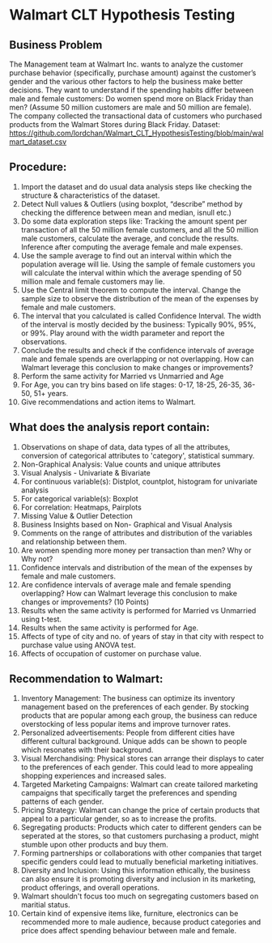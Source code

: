 # Walmart CLT Hypothesis Testing
## Business Problem

The Management team at Walmart Inc. wants to analyze the customer purchase behavior (specifically, purchase amount) against the customer’s gender and the various other factors to help the business make better decisions. They want to understand if the spending habits differ between male and female customers: Do women spend more on Black Friday than men? (Assume 50 million customers are male and 50 million are female). The company collected the transactional data of customers who purchased products from the Walmart Stores during Black Friday. 
Dataset: https://github.com/lordchan/Walmart_CLT_HypothesisTesting/blob/main/walmart_dataset.csv
## Procedure:
1. Import the dataset and do usual data analysis steps like checking the structure & characteristics of the dataset.
2. Detect Null values & Outliers (using boxplot, “describe” method by checking the difference between mean and median, isnull etc.)
3. Do some data exploration steps like:
Tracking the amount spent per transaction of all the 50 million female customers, and all the 50 million male customers, calculate the average, and conclude the results.
Inference after computing the average female and male expenses.
4. Use the sample average to find out an interval within which the population average will lie. Using the sample of female customers you will calculate the interval within which the average spending of 50 million male and female customers may lie.
5. Use the Central limit theorem to compute the interval. Change the sample size to observe the distribution of the mean of the expenses by female and male customers.
6. The interval that you calculated is called Confidence Interval. The width of the interval is mostly decided by the business: Typically 90%, 95%, or 99%. Play around with the width parameter and report the observations.
7. Conclude the results and check if the confidence intervals of average male and female spends are overlapping or not overlapping. How can Walmart leverage this conclusion to make changes or improvements?
8. Perform the same activity for Married vs Unmarried and Age
9. For Age, you can try bins based on life stages: 0-17, 18-25, 26-35, 36-50, 51+ years.
10. Give recommendations and action items to Walmart.

## What does the analysis report contain:

1. Observations on shape of data, data types of all the attributes, conversion of categorical attributes to 'category', statistical summary.
2. Non-Graphical Analysis: Value counts and unique attributes ​
3. Visual Analysis - Univariate & Bivariate
4. For continuous variable(s): Distplot, countplot, histogram for univariate analysis
5. For categorical variable(s): Boxplot
6. For correlation: Heatmaps, Pairplots
7. Missing Value & Outlier Detection 
8. Business Insights based on Non- Graphical and Visual Analysis
9. Comments on the range of attributes and distribution of the variables and relationship between them.
10. Are women spending more money per transaction than men? Why or Why not? 
11. Confidence intervals and distribution of the mean of the expenses by female and male customers.
12. Are confidence intervals of average male and female spending overlapping? How can Walmart leverage this conclusion to make changes or improvements? (10 Points)
13. Results when the same activity is performed for Married vs Unmarried using t-test.
14. Results when the same activity is performed for Age.
15. Affects of type of city and no. of years of stay in that city with respect to purchase value using ANOVA test.
16. Affects of occupation of customer on purchase value.

## Recommendation to Walmart:
1. Inventory Management: The business can optimize its inventory management based on the preferences of each gender. By stocking products that are popular among each group, the business can reduce overstocking of less popular items and improve turnover rates.
2. Personalized adveertisements: People from different cities have different cultural background. Unique adds can be shown to people which resonates with their background.
3. Visual Merchandising: Physical stores can arrange their displays to cater to the preferences of each gender. This could lead to more appealing shopping experiences and increased sales.
4. Targeted Marketing Campaigns: Walmart can create tailored marketing campaigns that specifically target the preferences and spending patterns of each gender.
5. Pricing Strategy: Walmart can change the price of certain products that appeal to a particular gender, so as to increase the profits.
6. Segregating products: Products which cater to different genders can be seperated at the stores, so that customers purchasing a product, might stumble upon other products and buy them.
7. Forming partnerships or collaborations with other companies that target specific genders could lead to mutually beneficial marketing initiatives.
8. Diversity and Inclusion: Using this information ethically, the business can also ensure it is promoting diversity and inclusion in its marketing, product offerings, and overall operations.
9. Walmart shouldn't focus too much on segregating customers based on maritial status.
10. Certain kind of expensive items like, furniture, electronics can be recommended more to male audience, because product categories and price does affect spending behaviour between male and female.
